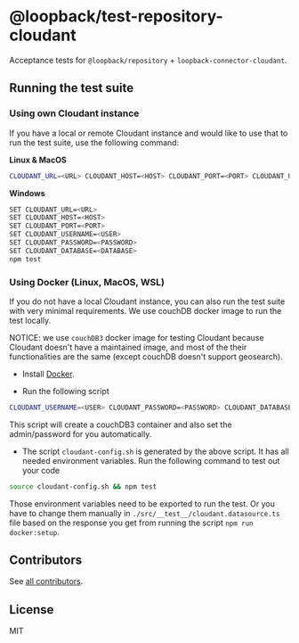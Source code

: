 # @loopback/test-repository-cloudant

Acceptance tests for `@loopback/repository` + `loopback-connector-cloudant`.

## Running the test suite

### Using own Cloudant instance

If you have a local or remote Cloudant instance and would like to use that to
run the test suite, use the following command:

**Linux & MacOS**

```bash
CLOUDANT_URL=<URL> CLOUDANT_HOST=<HOST> CLOUDANT_PORT=<PORT> CLOUDANT_USERNAME=<USER> CLOUDANT_PASSWORD=<PASSWORD> CLOUDANT_DATABASE=<DATABASE> npm test
```

**Windows**

```bash
SET CLOUDANT_URL=<URL>
SET CLOUDANT_HOST=<HOST>
SET CLOUDANT_PORT=<PORT>
SET CLOUDANT_USERNAME=<USER>
SET CLOUDANT_PASSWORD=<PASSWORD>
SET CLOUDANT_DATABASE=<DATABASE>
npm test
```

### Using Docker (Linux, MacOS, WSL)

If you do not have a local Cloudant instance, you can also run the test suite
with very minimal requirements. We use couchDB docker image to run the test
locally.

NOTICE: we use `couchDB3` docker image for testing Cloudant because Cloudant
doesn't have a maintained image, and most of the their functionalities are the
same (except couchDB doesn't support geosearch).

- Install [Docker](https://docs.docker.com/engine/installation/).

- Run the following script

```bash
CLOUDANT_USERNAME=<USER> CLOUDANT_PASSWORD=<PASSWORD> CLOUDANT_DATABASE=<DATABASE> npm run docker:setup
```

This script will create a couchDB3 container and also set the admin/password for
you automatically.

- The script `cloudant-config.sh` is generated by the above script. It has all
  needed environment variables. Run the following command to test out your code

```bash
source cloudant-config.sh && npm test
```

Those environment variables need to be exported to run the test. Or you have to
change them manually in `./src/__test__/cloudant.datasource.ts` file based on
the response you get from running the script `npm run docker:setup`.

## Contributors

See
[all contributors](https://github.com/strongloop/loopback-next/graphs/contributors).

## License

MIT
